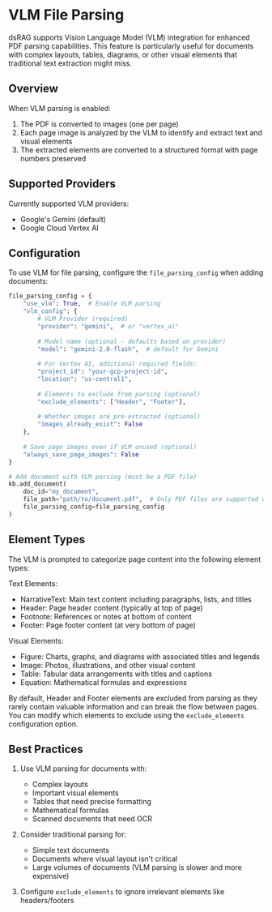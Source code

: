 # VLM File Parsing

dsRAG supports Vision Language Model (VLM) integration for enhanced PDF parsing capabilities. This feature is particularly useful for documents with complex layouts, tables, diagrams, or other visual elements that traditional text extraction might miss.

## Overview

When VLM parsing is enabled:

1. The PDF is converted to images (one per page)
2. Each page image is analyzed by the VLM to identify and extract text and visual elements
3. The extracted elements are converted to a structured format with page numbers preserved

## Supported Providers

Currently supported VLM providers:

- Google's Gemini (default)
- Google Cloud Vertex AI

## Configuration

To use VLM for file parsing, configure the `file_parsing_config` when adding documents:

```python
file_parsing_config = {
    "use_vlm": True,  # Enable VLM parsing
    "vlm_config": {
        # VLM Provider (required)
        "provider": "gemini",  # or "vertex_ai"
        
        # Model name (optional - defaults based on provider)
        "model": "gemini-2.0-flash",  # default for Gemini
        
        # For Vertex AI, additional required fields:
        "project_id": "your-gcp-project-id",
        "location": "us-central1",
        
        # Elements to exclude from parsing (optional)
        "exclude_elements": ["Header", "Footer"],
        
        # Whether images are pre-extracted (optional)
        "images_already_exist": False
    },
    
    # Save page images even if VLM unused (optional)
    "always_save_page_images": False
}

# Add document with VLM parsing (must be a PDF file)
kb.add_document(
    doc_id="my_document",
    file_path="path/to/document.pdf",  # Only PDF files are supported with VLM
    file_parsing_config=file_parsing_config
)
```

## Element Types

The VLM is prompted to categorize page content into the following element types:

Text Elements:

- NarrativeText: Main text content including paragraphs, lists, and titles
- Header: Page header content (typically at top of page)
- Footnote: References or notes at bottom of content
- Footer: Page footer content (at very bottom of page)

Visual Elements:

- Figure: Charts, graphs, and diagrams with associated titles and legends
- Image: Photos, illustrations, and other visual content
- Table: Tabular data arrangements with titles and captions
- Equation: Mathematical formulas and expressions

By default, Header and Footer elements are excluded from parsing as they rarely contain valuable information and can break the flow between pages. You can modify which elements to exclude using the `exclude_elements` configuration option.

## Best Practices

1. Use VLM parsing for documents with:
    - Complex layouts
    - Important visual elements
    - Tables that need precise formatting
    - Mathematical formulas
    - Scanned documents that need OCR

2. Consider traditional parsing for:
    - Simple text documents
    - Documents where visual layout isn't critical
    - Large volumes of documents (VLM parsing is slower and more expensive)

3. Configure `exclude_elements` to ignore irrelevant elements like headers/footers
